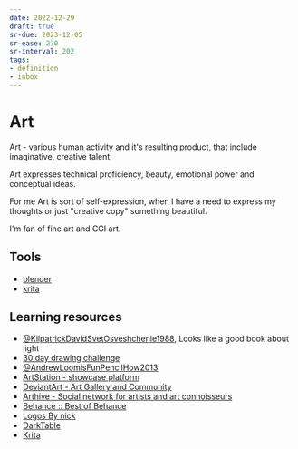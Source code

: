 ```yaml
---
date: 2022-12-29
draft: true
sr-due: 2023-12-05
sr-ease: 270
sr-interval: 202
tags:
- definition
- inbox
---
```


# Art

Art - various human activity and it's resulting product, that include
imaginative, creative talent.

Art expresses technical proficiency, beauty, emotional power and conceptual
ideas.

For me Art is sort of self-expression, when I have a need to express my thoughts
or just "creative copy" something beautiful.

I'm fan of fine art and CGI art.

## Tools


- [blender](./blender.md)
- [krita](./krita.md)

## Learning resources


- [@KilpatrickDavidSvetOsveshchenie1988](./%40KilpatrickDavidSvetOsveshchenie1988.md), Looks like a good book about light
- [30 day drawing challenge](./30%20day%20drawing%20challenge.md)
- [@AndrewLoomisFunPencilHow2013](./%40AndrewLoomisFunPencilHow2013.md)
- [ArtStation - showcase platform](https://www.artstation.com/)
- [DeviantArt - Art Gallery and Community](https://www.deviantart.com/)
- [Arthive - Social network for artists and art connoisseurs](https://arthive.com/)
- [Behance :: Best of Behance](https://www.behance.net/)
- [Logos By nick](https://logosbynick.teachable.com/courses/500184/lectures/9191446)
- [DarkTable](https://www.youtube.com/playlist?list=PLlYWvzmJQTrRq7JrYdD7k3-8-v-uHnhK_)
- [Krita](https://www.youtube.com/playlist?list=PLhqJJNjsQ7KE3FLHIE31UgmLdcqsZfXTw)
